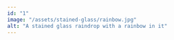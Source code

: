 ```yaml
---
id: "1"
image: "/assets/stained-glass/rainbow.jpg"
alt: "A stained glass raindrop with a rainbow in it"
---
```

